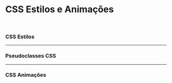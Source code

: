 # CSS Estilos e Animações

<br>

### CSS Estilos







---

### Pseudoclasses CSS







---

###   CSS Animações
